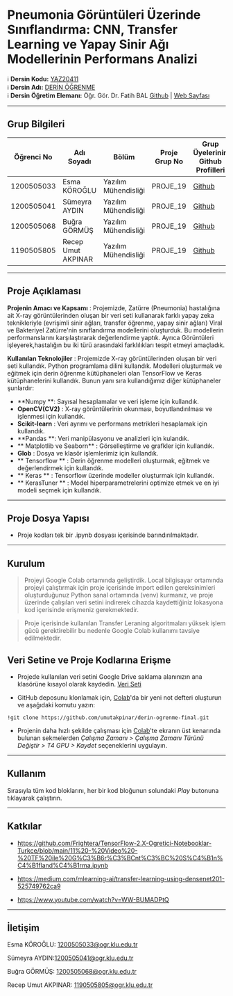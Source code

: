 # Pneumonia Görüntüleri Üzerinde Sınıflandırma: CNN, Transfer Learning ve Yapay Sinir Ağı Modellerinin Performans Analizi

:information_source: **Dersin Kodu:** [YAZ20411](https://ebp.klu.edu.tr/Ders/dersDetay/YAZ20411/716026/tr)  
:information_source: **Dersin Adı:** [DERİN ÖĞRENME](https://ebp.klu.edu.tr/Ders/dersDetay/YAZ20411/716026/tr)  
:information_source: **Dersin Öğretim Elemanı:** Öğr. Gör. Dr. Fatih BAL  [Github](https://github.com/balfatih)   |    [Web Sayfası](https://balfatih.github.io/)
   
---

## Grup Bilgileri

| Öğrenci No | Adı Soyadı           | Bölüm          		   | Proje Grup No | Grup Üyelerinin Github Profilleri                 |
|------------|----------------------|--------------------------|---------------|---------------------------------------------------|
|1200505033  | Esma KÖROĞLU		    | Yazılım Mühendisliği     | PROJE_19       | [Github](https://github.com/esmakrgl)            |
|1200505041  | Sümeyra AYDIN        | Yazılım Mühendisliği     | PROJE_19       | [Github](https://github.com/sumeyraydin)            |
|1200505068  | Buğra GÖRMÜŞ         | Yazılım Mühendisliği     | PROJE_19       | [Github](https://github.com/bugragormus)         |
|1190505805  | Recep Umut AKPINAR   | Yazılım Mühendisliği     | PROJE_19       | [Github](https://github.com/umutakpinar)         |

---

## Proje Açıklaması

**Projenin Amacı ve Kapsamı** : Projemizde, Zatürre (Pneumonia) hastalığına ait X-ray görüntülerinden oluşan bir veri seti kullanarak farklı yapay zeka teknikleriyle (evrişimli sinir ağları, transfer öğrenme, yapay sinir ağları)  Viral ve Bakteriyel Zatürre'nin sınıflandırma modellerini oluşturduk. Bu modellerin performanslarını karşılaştırarak değerlendirme yaptık. Ayrıca Görüntüleri işleyerek,hastalığın bu iki türü arasındaki farklılıkları tespit etmeyi amaçladık.

**Kullanılan Teknolojiler** : Projemizde X-ray görüntülerinden oluşan bir veri seti kullandık. Python programlama dilini kullandık. Modelleri oluşturmak ve eğitmek için derin öğrenme kütüphaneleri olan TensorFlow ve Keras kütüphanelerini kullandık. Bunun yanı sıra kullandığımız diğer kütüphaneler şunlardır:

- **Numpy **: Sayısal hesaplamalar ve veri işleme için kullandık.
- **OpenCV(CV2)** : X-ray görüntülerinin okunması, boyutlandırılması ve işlenmesi için kullandık.
- **Scikit-learn** : Veri ayrımı ve performans metrikleri hesaplamak için kullandık.
- **Pandas **: Veri manipülasyonu ve analizleri için kulandık.
- ** Matplotlib ve Seaborn** : Görselleştirme ve grafkler için kullandık.
- **Glob** : Dosya ve klasör işlemlerimiz için kullandık.
- ** Tensorflow ** : Derin öğrenme modelleri oluşturmak, eğitmek ve değerlendirmek için kullandık.
- ** Keras ** : Tensorflow üzerinde modeller oluşturmak için kullandık.
- ** KerasTuner ** : Model hiperparametrelerini optimize etmek ve en iyi modeli seçmek için kullandık.
---

## Proje Dosya Yapısı

- Proje kodları tek bir .ipynb dosyası içerisinde barındırılmaktadır.

---

## Kurulum
> Projeyi Google Colab ortamında geliştirdik. Local bilgisayar ortamında projeyi çalıştırmak için proje içerisinde import edilen gereksinimleri oluşturduğunuz Python sanal ortamında (venv) kurmanız, ve proje üzerinde çalışılan veri setini indirerek cihazda kaydettiğiniz lokasyona kod içerisinde erişmeniz gerekmektedir.

> Proje içerisinde kullanılan Transfer Leraning algoritmaları yüksek işlem gücü  gerektirebilir bu nedenle Google Colab kullanımı tavsiye edilmektedir.

## Veri Setine ve Proje Kodlarına Erişme

- Projede kullanılan veri setini Google Drive saklama alanınızın ana klasörüne kısayol olarak kaydedin. [Veri Seti](https://drive.google.com/drive/folders/1N3n4GOmIJzg83cq5je_XlEbdziBYHFLs?usp=share_link "Veri Seti")

- GitHub deposunu klonlamak için, [Colab](https://colab.research.google.com "Colab")'da bir yeni not defteri oluşturun ve aşağıdaki komutu yazın:

```shell
!git clone https://github.com/umutakpinar/derin-ogrenme-final.git
```

- Projenin daha hızlı şekilde çalışması için [Colab](https://colab.research.google.com "Colab")'te ekranın üst kenarında bulunan sekmelerden *Çalışma Zamanı > Çalışma Zamanı Türünü Değiştir > T4 GPU > Kaydet* seçeneklerini uygulayın.

---

## Kullanım

Sırasıyla tüm kod bloklarını, her bir kod bloğunun solundaki *Play* butonuna tıklayarak çalıştırın. 

---

## Katkılar

- https://github.com/Frightera/TensorFlow-2.X-Ogretici-Notebooklar-Turkce/blob/main/11%20-%20Video%20-%20TF%20ile%20G%C3%B6r%C3%BCnt%C3%BC%20S%C4%B1n%C4%B1fland%C4%B1rma.ipynb

- https://medium.com/mlearning-ai/transfer-learning-using-densenet201-525749762ca9

- https://www.youtube.com/watch?v=WW-BUMADPtQ

---

## İletişim

Esma KÖROĞLU: 1200505033@ogr.klu.edu.tr

Sümeyra AYDIN:1200505041@ogr.klu.edu.tr

Buğra GÖRMÜŞ: 1200505068@ogr.klu.edu.tr

Recep Umut AKPINAR: 1190505805@ogr.klu.edu.tr
